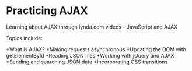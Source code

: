 Practicing AJAX
=============

Learning about AJAX through lynda.com videos - JavaScript and AJAX

Topics include:

*What is AJAX?
*Making requests asynchronous
*Updating the DOM with getElementById
*Reading JSON files
*Working with jQuery and AJAX
*Sending and searching JSON data
*Incorporating CSS transitions
